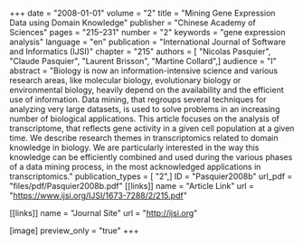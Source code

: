 +++
date = "2008-01-01"
volume = "2"
title = "Mining Gene Expression Data using Domain Knowledge"
publisher = "Chinese Academy of Sciences"
pages = "215–231"
number = "2"
keywords = "gene expression analysis"
language = "en"
publication = "International Journal of Software and Informatics (IJSI)"
chapter = "215"
authors = [ "Nicolas Pasquier", "Claude Pasquier", "Laurent Brisson", "Martine Collard",]
audience = "I"
abstract = "Biology is now an information-intensive science and various research areas, like molecular biology, evolutionary biology or environmental biology, heavily depend on the availability and the efficient use of information. Data mining, that regroups several techniques for analyzing very large datasets, is used to solve problems in an increasing number of biological applications. This article focuses on the analysis of transcriptome, that reflects gene activity in a given cell population at a given time. We describe research themes in transcriptomics related to domain knowledge in biology. We are particularly interested in the way this knowledge can be efficiently combined and used during the various phases of a data mining process, in the most acknowledged applications in transcriptomics."
publication_types = [ "2",]
ID = "Pasquier2008b"
url_pdf = "files/pdf/Pasquier2008b.pdf"
[[links]]
name = "Article Link"
url = "https://www.ijsi.org/IJSI/1673-7288/2/215.pdf"

[[links]]
name = "Journal Site"
url = "http://ijsi.org"

[image]
preview_only = "true"
+++
